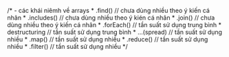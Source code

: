 /*
    - các khái niêmh về arrays
    * .find() // chưa dùng nhiều theo ý kiến cá nhân
    * .includes() // chưa dùng nhiều theo ý kién cá nhân
    * .join() // chưa dùng nhiều theo ý kiến cá nhân
    * .forEach() // tần suất sử dụng trung bình
    * destructuring // tần suất sử dụng trung bình
    * ...(spread) // tần suất sử dụng nhiều
    * .map() // tần suất sử dụng nhiều
    * .reduce() // tần suất sử dụng nhiều
    * .filter() // tần suất sử dụng nhiều
*/